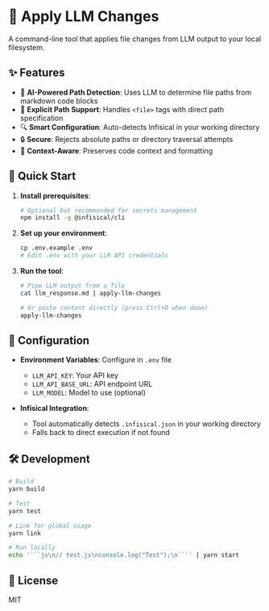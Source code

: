 # 🔄 Apply LLM Changes

A command-line tool that applies file changes from LLM output to your local filesystem.

## ✨ Features

- 🤖 **AI-Powered Path Detection**: Uses LLM to determine file paths from markdown code blocks
- 📁 **Explicit Path Support**: Handles `<file>` tags with direct path specification
- 🔍 **Smart Configuration**: Auto-detects Infisical in your working directory
- 🔒 **Secure**: Rejects absolute paths or directory traversal attempts
- 🧠 **Context-Aware**: Preserves code context and formatting

## 🚀 Quick Start

1. **Install prerequisites**:
   ```bash
   # Optional but recommended for secrets management
   npm install -g @infisical/cli
   ```

2. **Set up your environment**:
   ```bash
   cp .env.example .env
   # Edit .env with your LLM API credentials
   ```

3. **Run the tool**:
   ```bash
   # Pipe LLM output from a file
   cat llm_response.md | apply-llm-changes
   
   # Or paste content directly (press Ctrl+D when done)
   apply-llm-changes
   ```

## 🔧 Configuration

- **Environment Variables**: Configure in `.env` file
  - `LLM_API_KEY`: Your API key
  - `LLM_API_BASE_URL`: API endpoint URL
  - `LLM_MODEL`: Model to use (optional)

- **Infisical Integration**:
  - Tool automatically detects `.infisical.json` in your working directory
  - Falls back to direct execution if not found

## 🛠️ Development

```bash
# Build
yarn build

# Test
yarn test

# Link for global usage
yarn link

# Run locally
echo '```js\n// test.js\nconsole.log("Test");\n```' | yarn start
```

## 📜 License

MIT
